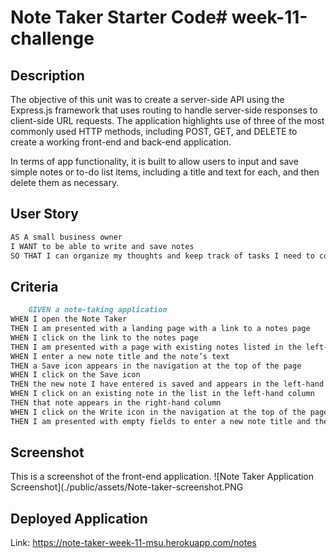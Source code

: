 # Note Taker Starter Code# week-11-challenge

## Description

The objective of this unit was to create a server-side API using the Express.js framework that uses routing to handle server-side responses to client-side URL requests. The application highlights use of three of the most commonly used HTTP methods, including POST, GET, and DELETE to create a working front-end and back-end application.

In terms of app functionality, it is built to allow users to input and save simple notes or to-do list items, including a title and text for each, and then delete them as necessary.

## User Story
```md
AS A small business owner
I WANT to be able to write and save notes
SO THAT I can organize my thoughts and keep track of tasks I need to complete
```

## Criteria

```md
    GIVEN a note-taking application
WHEN I open the Note Taker
THEN I am presented with a landing page with a link to a notes page
WHEN I click on the link to the notes page
THEN I am presented with a page with existing notes listed in the left-hand column, plus empty fields to enter a new note title and the note’s text in the right-hand column
WHEN I enter a new note title and the note’s text
THEN a Save icon appears in the navigation at the top of the page
WHEN I click on the Save icon
THEN the new note I have entered is saved and appears in the left-hand column with the other existing notes
WHEN I click on an existing note in the list in the left-hand column
THEN that note appears in the right-hand column
WHEN I click on the Write icon in the navigation at the top of the page
THEN I am presented with empty fields to enter a new note title and the note’s text in the right-hand column
```

## Screenshot
This is a screenshot of the front-end application.
![Note Taker Application Screenshot](./public/assets/Note-taker-screenshot.PNG

## Deployed Application
Link: https://note-taker-week-11-msu.herokuapp.com/notes